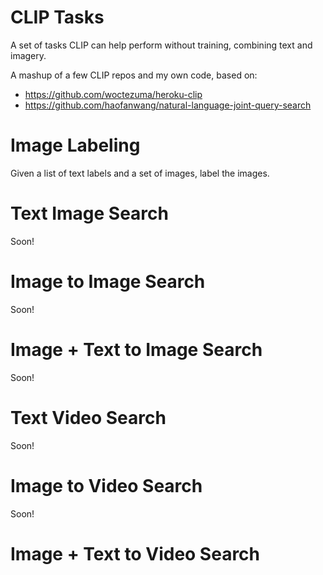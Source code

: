 # CLIP Tasks
A set of tasks CLIP can help perform without training, combining text and imagery.

A mashup of a few CLIP repos and my own code, based on:
- https://github.com/woctezuma/heroku-clip
- https://github.com/haofanwang/natural-language-joint-query-search

# Image Labeling
Given a list of text labels and a set of images, label the images.

# Text Image Search
Soon!

# Image to Image Search
Soon!

# Image + Text to Image Search
Soon!

# Text Video Search
Soon!

# Image to Video Search
Soon!

# Image + Text to Video Search